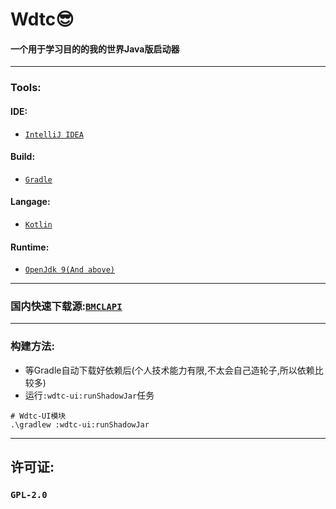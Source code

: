 # Wdtc😎

#### 一个用于学习目的的我的世界Java版启动器

---

### Tools:

#### IDE:

- [`IntelliJ IDEA`](https://www.jetbrains.com/zh-cn/idea/)

#### Build:

- [`Gradle`](https://gradle.org/)

#### Langage:

- [`Kotlin`](https://kotlinlang.org/)

#### Runtime:

- [`OpenJdk 9(And above)`](https://github.com/AdoptOpenJDK/openjdk9-binaries)

---

### 国内快速下载源:[`BMCLAPI`](https://bmclapidoc.bangbang93.com/)

---

### 构建方法:

- 等Gradle自动下载好依赖后(个人技术能力有限,不太会自己造轮子,所以依赖比较多)
- 运行`:wdtc-ui:runShadowJar`任务

```shell
# Wdtc-UI模块
.\gradlew :wdtc-ui:runShadowJar
```
---

## 许可证:

### `GPL-2.0`